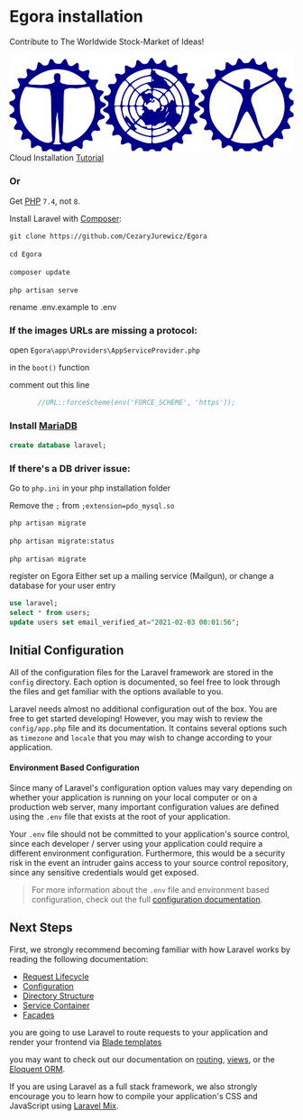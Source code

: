 # Egora installation
Contribute to The Worldwide Stock-Market of Ideas!

![](vectorpaint.svg)
Cloud Installation [Tutorial](https://engineering.paiza.io/entry/paizacloud_laravel)

### Or
Get [PHP](https://php.net) `7.4`, not `8`.

Install Laravel with [Composer](https://getcomposer.org/):

```nothing
git clone https://github.com/CezaryJurewicz/Egora

cd Egora

composer update

php artisan serve
```

rename .env.example to .env

### If the images URLs are missing a protocol:
 open `Egora\app\Providers\AppServiceProvider.php`
 
 in the `boot()` function
 
 comment out this line
 ```php
        //URL::forceScheme(env('FORCE_SCHEME', 'https'));
```
### Install [MariaDB](https://mariadb.org/)
```SQL
create database laravel;
```

### If there's a DB driver issue:
Go to `php.ini` in your php installation folder

Remove the `;` from `;extension=pdo_mysql.so`


```nothing
php artisan migrate

php artisan migrate:status

php artisan migrate
```

register on Egora
Either set up a mailing service (Mailgun), or change a database for your user entry
```SQL
use laravel;
select * from users;
update users set email_verified_at="2021-02-03 00:01:56";
```


<a name="initial-configuration"></a>
## Initial Configuration

All of the configuration files for the Laravel framework are stored in the `config` directory. Each option is documented, so feel free to look through the files and get familiar with the options available to you.

Laravel needs almost no additional configuration out of the box. You are free to get started developing! However, you may wish to review the `config/app.php` file and its documentation. It contains several options such as `timezone` and `locale` that you may wish to change according to your application.

<a name="environment-configuration"></a>
#### Environment Based Configuration

Since many of Laravel's configuration option values may vary depending on whether your application is running on your local computer or on a production web server, many important configuration values are defined using the `.env` file that exists at the root of your application.

Your `.env` file should not be committed to your application's source control, since each developer / server using your application could require a different environment configuration. Furthermore, this would be a security risk in the event an intruder gains access to your source control repository, since any sensitive credentials would get exposed.

> For more information about the `.env` file and environment based configuration, check out the full [configuration documentation](https://laravel.com/docs/6.x/configuration#environment-configuration).

## Next Steps
First, we strongly recommend becoming familiar with how Laravel works by reading the following documentation:

- [Request Lifecycle](https://laravel.com/docs/6.x/lifecycle)
- [Configuration](https://laravel.com/docs/6.x/configuration)
- [Directory Structure](https://laravel.com/docs/6.x/structure)
- [Service Container](https://laravel.com/docs/6.x/container)
- [Facades](https://laravel.com/docs/6.x/facades)

you are going to use Laravel to route requests to your application and render your frontend via [Blade templates](https://laravel.com/docs/6.x/blade)

you may want to check out our documentation on [routing](https://laravel.com/docs/6.x/routing), [views](https://laravel.com/docs/6.x/views), or the [Eloquent ORM](https://laravel.com/docs/6.x/eloquent). 

If you are using Laravel as a full stack framework, we also strongly encourage you to learn how to compile your application's CSS and JavaScript using [Laravel Mix](https://laravel.com/docs/6.x/mix).
